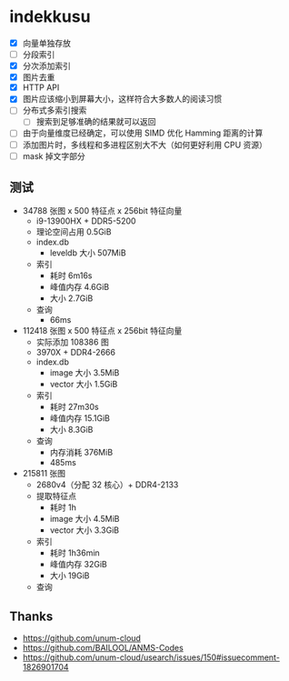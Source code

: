 # indekkusu

- [x] 向量单独存放
- [ ] 分段索引
- [x] 分次添加索引
- [x] 图片去重
- [x] HTTP API
- [x] 图片应该缩小到屏幕大小，这样符合大多数人的阅读习惯
- [ ] 分布式多索引搜索
  - [ ] 搜索到足够准确的结果就可以返回
- [ ] 由于向量维度已经确定，可以使用 SIMD 优化 Hamming 距离的计算
- [ ] 添加图片时，多线程和多进程区别大不大（如何更好利用 CPU 资源）
- [ ] mask 掉文字部分

## 测试

- 34788 张图 x 500 特征点 x 256bit 特征向量
  - i9-13900HX + DDR5-5200
  - 理论空间占用 0.5GiB
  - index.db
    - leveldb 大小 507MiB
  - 索引
    - 耗时 6m16s
    - 峰值内存 4.6GiB
    - 大小 2.7GiB
  - 查询
    - 66ms
- 112418 张图 x 500 特征点 x 256bit 特征向量
  - 实际添加 108386 图
  - 3970X + DDR4-2666
  - index.db
    - image 大小 3.5MiB
    - vector 大小 1.5GiB
  - 索引
    - 耗时 27m30s
    - 峰值内存 15.1GiB
    - 大小 8.3GiB
  - 查询
    - 内存消耗 376MiB
    - 485ms
- 215811 张图
  - 2680v4（分配 32 核心）+ DDR4-2133
  - 提取特征点
    - 耗时 1h
    - image 大小 4.5MiB
    - vector 大小 3.3GiB
  - 索引
    - 耗时 1h36min
    - 峰值内存 32GiB
    - 大小 19GiB
  - 查询

## Thanks

- https://github.com/unum-cloud
- https://github.com/BAILOOL/ANMS-Codes
- https://github.com/unum-cloud/usearch/issues/150#issuecomment-1826901704
